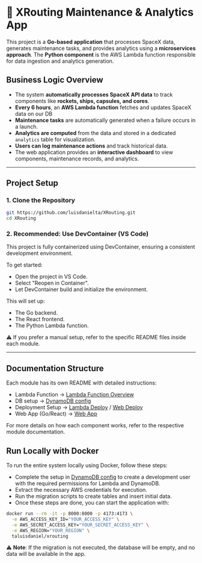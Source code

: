 # 🚀 XRouting Maintenance & Analytics App

This project is a **Go-based application** that processes SpaceX data, generates maintenance tasks, and provides analytics using a **microservices approach**. The **Python component** is the AWS Lambda function responsible for data ingestion and analytics generation.

## Business Logic Overview

- The system **automatically processes SpaceX API data** to track components like **rockets, ships, capsules, and cores**.
- **Every 6 hours**, an **AWS Lambda function** fetches and updates SpaceX data on our DB
- **Maintenance tasks** are automatically generated when a failure occurs in a launch.
- **Analytics are computed** from the data and stored in a dedicated `analytics` table for visualization.
- **Users can log maintenance actions** and track historical data.
- The web application provides an **interactive dashboard** to view components, maintenance records, and analytics.

---

## Project Setup

### 1️. Clone the Repository
```sh
git https://github.com/luisdanielta/XRouting.git
cd XRouting
```

### 2. Recommended: Use DevContainer (VS Code)
This project is fully containerized using DevContainer, ensuring a consistent development environment.

To get started:
- Open the project in VS Code.
- Select "Reopen in Container".
- Let DevContainer build and initialize the environment.

This will set up:

- The Go backend.
- The React frontend.
- The Python Lambda function.

⚠️ If you prefer a manual setup, refer to the specific README files inside each module.

---

## Documentation Structure
Each module has its own README with detailed instructions:

- Lambda Function → [Lambda Function Overview](scripts/README.md)
- DB setup  →  [DynamoDB config](scripts/adapters/db/README.md)
- Deployment Setup → [Lambda Deploy](scripts/deploy/README.md) / [Web Deploy](dist/README.md)  
- Web App (Go/React) → [Web App](web/README.md)

For more details on how each component works, refer to the respective module documentation.

## Run Locally with Docker
To run the entire system locally using Docker, follow these steps:

- Complete the setup in [DynamoDB config](scripts/adapters/db/README.md) to create a development user with the required permissions for Lambda and DynamoDB.
- Extract the necessary AWS credentials for execution.
- Run the migration scripts to create tables and insert initial data.
- Once these steps are done, you can start the application with:
```sh
docker run --rm -it -p 8000:8000 -p 4173:4173 \
  -e AWS_ACCESS_KEY_ID="YOUR_ACCESS_KEY" \
  -e AWS_SECRET_ACCESS_KEY="YOUR_SECRET_ACCESS_KEY" \
  -e AWS_REGION="YOUR_REGION" \
  taluisdaniel/xrouting

```
⚠️ **Note**: If the migration is not executed, the database will be empty, and no data will be available in the app.
